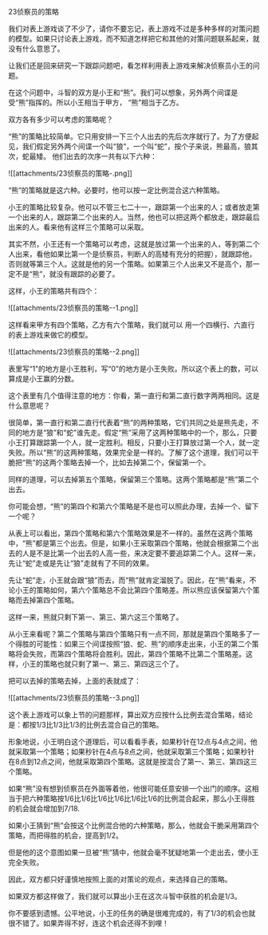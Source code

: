 23侦察员的策略

我们对表上游戏谈了不少了，请你不要忘记，表上游戏不过是多种多样的对策问题的模型。如果只讨论表上游戏，而不知道怎样把它和其他的对策问题联系起来，就没有什么意思了。

让我们还是回来研究一下跟踪问题吧，看怎样利用表上游戏来解决侦察员小王的问题。

在这个问题中，斗智的双方是小王和“熊”。我们可以想象，另外两个间谍是受“熊”指挥的。所以小王相当于甲方，
“熊”相当于乙方。

双方各有多少可以考虑的策略呢？

“熊”的策略比较简单。它只用安排一下三个人出去的先后次序就行了。为了方便起见，我们假定另外两个间谍一个叫“狼”，一个叫“蛇”，按个子来说，熊最高，狼其次，蛇最矮。
他们出去的次序一共有以下六种：

![[attachments/23侦察员的策略-.png]]

“熊”的策略就是这六种。必要时，他可以按一定比例混合这六种策略。

小王的策略比较复杂。他可以不管三七二十一，跟踪第一个出来的人；或者放走第一个出来的人，跟踪第二个出来的人。当然，他也可以把这两个都放走，跟踪最后出来的人。看来他有这样三个策略可以采取。

其实不然，小王还有一个策略可以考虑，这就是放过第一个出来的人，等到第二个人出来，看他如果比第一个是侦察员，判断人的高矮有充分的把握），就跟踪他，否则就等第三个人。这就是他的另一个策略。如果第三个人出来又不是高个，那一定不是“熊”，就没有跟踪的必要了。

这样，小王的策略共有四个：

![[attachments/23侦察员的策略--1.png]]

这样看来甲方有四个策略，乙方有六个策略，我们就可以
用一个四横行、六直行的表上游戏来做它的模型。  

![[attachments/23侦察员的策略--2.png]]

表里写“1”的地方是小王胜利，写“0”的地方是小王失败。所以这个表上的数，可以算成是小王赢的分数。

这个表里有几个值得注意的地方：你看，第一直行和第二直行数字两两相同。这是什么意思呢？

很简单，第一直行和第二直行代表着“熊”的两种策略，它们共同之处是熊先走，不同的地方是“狼”和“蛇”谁先走。假定“熊”采用了这两种策略中的一个，那么，只要小王打算跟踪第一个人，就一定胜利。相反，只要小王打算放过第一个人，就一定失败。所以“熊”的这两种策略，效果完全是一样的。了解了这个道理，我们可以干脆把“熊”的这两个策略去掉一个，比如去掉第二个，保留第一个。

同样的道理，可以去掉第五个策略，保留第三个策略。这两个策略都是“熊”第二个出去。

你可能会想，“熊”的第四个和第六个策略是不是也可以照此办理，去掉一个、留下一个呢？

从表上可以看出，第四个策略和第六个策略效果是不一样的。虽然在这两个策略中，“熊”都是第三个出去。但是，如果小王采取第四个策略，他就会根据第二个出去的人是不是比第一个出去的人高一些，来决定要不要追踪第二个人。这样一来，先让“蛇”走或是先让“狼”走就有了不同的效果。

先让“蛇”走，小王就会跟“狼”而去，而“熊”就肯定溜脱了。因此，在“熊”看来，不论小王的策略如何，第六个策略总不会比第四个策略差。所以熊应该保留第六个策略而去掉第四个策略。

这样一来，熊就只剩下第一、第三、第六这三个策略了。

从小王来看呢？第二个策略与第四个策略只有一点不同，那就是第四个策略多了一个得胜的可能性：如果三个间谍按照“狼、蛇、熊”的顺序走出来，小王的第二个策略将会失败，而第四个策略将会胜利。因此，第四个策略不比第二个策略差。这样，小王的策略也就只剩了第一、第三、第四这三个了。

把可以去掉的策略去掉，上面的表就成了：

![[attachments/23侦察员的策略--3.png]]

这个表上游戏可以象上节的问题那样，算出双方应按什么比例去混合策略，结论是：都按1/3比1/3比1/3的比例去混合自己的策略。

形象地说，小王明白这个道理后，可以看看手表，如果秒针在12点与4点之间，他就采取第一个策略；如果秒针在4点与8点之间，他就采取第三个策略；如果秒针在8点到12点之间，他就采取第四个策略。这就是按混合了第一、第三、第四这三个策略。

如果“熊”没有想到侦察员在外面等着他，他很可能任意安排一个出门的顺序。这相当于把六种策略按1/6比1/6比1/6比1/6比1/6比1/6的比例混合起来，那么小王得胜的机会就会增加到7/18.

如果小王猜到“熊”会按这个比例混合他的六种策略，那么，他就会干脆采用第四个策略，而把得胜的机会，提高到1/2。

但是他的这个意图如果一旦被“熊”猜中，他就会毫不犹疑地第一个走出去，使小王完全失败。

因此，双方都只好谨慎地按照上面的对策论的观点，来选择自己的策略。

如果双方都这样做了，我们就可以算出小王在这次斗智中获胜的机会是1/3。

你不要感到遗憾。公平地说，小王的任务的确是很难完成的，有了1/3的机会也就很不错了。如果弄得不好，连这个机会还得不到哩！ 